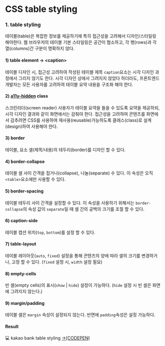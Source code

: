 # CSS table styling

### 1. table styling

테이블\(table\)은 복잡한 정보를 제공하기에 특히 접근성을 고려해서 디자인/스타일링 해야한다. 웹 브라우저의 테이블 기본 스타일링은 공간이 협소하고, 각 행\(rows\)과 각 열\(columns\)간 구분이 명확하지 않다.

#### 1\) table element → &lt;caption&gt;

테이블 디자인 시, 접근성 고려하여 작성된 테이블 제목 `caption`요소는 시각 디자인 과정에서 그리지 않기도 한다. 시각 디자인 상에서 그려지지 않았다 하더라도, 프론트엔드 개발자는 모든 사용자를 고려하여 테이블 요약 내용을 구조화 해야 한다. 

#### 2\) [a11y-hidden](https://snook.ca/archives/html_and_css/hiding-content-for-accessibility) class

스크린리더\(screen reader\) 사용자가 테이블 요약을 들을 수 있도록 요약을 제공하되, 시각 디자인 결과와 같이 화면에서는 감춰야 한다. 접근성을 고려하여 콘텐츠를 화면에서 감추려면 CSS를 사용하여 재사용\(reusable\)가능하도록 클래스\(class\)로 설계\(design\)하여 사용해야 한다.

#### 3\) border

테이블, 요소 셀\(제목/내용\)의 테두리\(border\)를 디자인 할 수 있다.

#### 4\) border-collapse

테이블 셀 사이 간격을 접거나\(collapse\), 나눌\(separate\) 수 있다. 이 속성은 오직 `<table>`요소에만 사용할 수 있다.

#### 5\) border-spacing

테이블 테두리 사이 간격을 설정할 수 있다. 이 속성을 사용하기 위해서는 `border-collapse`의 속성 값이 `separate`일 때 셀 간의 공백의 크기를 조절 할 수 있다.

#### 6\) caption-side

테이블 캡션 위치\(`top`, `bottom`\)를 설정 할 수 있다.

#### 7\) table-layout

테이블 레이아웃\(`auto`, `fixed`\) 설정을 통해 콘텐츠의 양에 따라 셀의 크기를 변경하거나, 고정 할 수 있다. \(`fixed` 설정 시, `width` 설정 필요\)

#### 8\) empty-cells

빈 셀\(empty cells\)의 표시\(`show` \| `hide`\) 설정이 가능하다. \(`hide` 설정 시 빈 셀은 화면에 그려지지 않는다.\)

#### 9\) margin/padding

테이블 셀은 `margin` 속성이 설정되지 않는다. 반면에 `padding`속성은 설정 가능하다.

#### Result

💻 kakao bank table styling [→\(CODEPEN\)](https://codepen.io/vi2920va/full/QWKYYvw)













